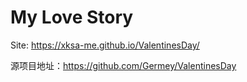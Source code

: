 # My Love Story
Site: https://xksa-me.github.io/ValentinesDay/


源项目地址：https://github.com/Germey/ValentinesDay
